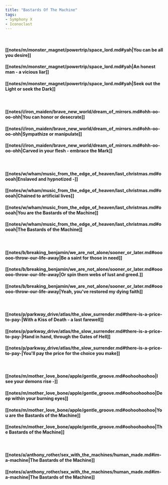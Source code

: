 ```yaml
---
title: "Bastards Of The Machine"
tags:
- Symphony X
- Iconoclast
---
```

&nbsp;
#### [[notes/m/monster_magnet/powertrip/space_lord.md#yah|You can be all you desire]]
#### [[notes/m/monster_magnet/powertrip/space_lord.md#yah|An honest man - a vicious liar]]
#### [[notes/m/monster_magnet/powertrip/space_lord.md#yah|Seek out the Light or seek the Dark]]
&nbsp;
#### [[notes/i/iron_maiden/brave_new_world/dream_of_mirrors.md#ohh-oo-oo-ohh|You can honor or desecrate]]
#### [[notes/i/iron_maiden/brave_new_world/dream_of_mirrors.md#ohh-oo-oo-ohh|Sympathize or manipulate]]
#### [[notes/i/iron_maiden/brave_new_world/dream_of_mirrors.md#ohh-oo-oo-ohh|Carved in your flesh - embrace the Mark]]
&nbsp;
#### [[notes/w/wham/music_from_the_edge_of_heaven/last_christmas.md#oooah|Enslaved and hypnotized -]]
#### [[notes/w/wham/music_from_the_edge_of_heaven/last_christmas.md#oooah|Chained to artificial lives]]
#### [[notes/w/wham/music_from_the_edge_of_heaven/last_christmas.md#oooah|You are the Bastards of the Machine]]
#### [[notes/w/wham/music_from_the_edge_of_heaven/last_christmas.md#oooah|The Bastards of the Machine]]
&nbsp;
#### [[notes/b/breaking_benjamin/we_are_not_alone/sooner_or_later.md#oooooo-throw-our-life-away|Be a saint for those in need]]
#### [[notes/b/breaking_benjamin/we_are_not_alone/sooner_or_later.md#oooooo-throw-our-life-away|Or spin them webs of lust and greed.]]
#### [[notes/b/breaking_benjamin/we_are_not_alone/sooner_or_later.md#oooooo-throw-our-life-away|Yeah, you've restored my dying faith]]
&nbsp;
#### [[notes/p/parkway_drive/atlas/the_slow_surrender.md#there-is-a-price-to-pay-|With a Kiss of Death - a last farewell]]
#### [[notes/p/parkway_drive/atlas/the_slow_surrender.md#there-is-a-price-to-pay-|Hand in hand, through the Gates of Hell]]
#### [[notes/p/parkway_drive/atlas/the_slow_surrender.md#there-is-a-price-to-pay-|You'll pay the price for the choice you make]]
&nbsp;
#### [[notes/m/mother_love_bone/apple/gentle_groove.md#oohoohoohoo|I see your demons rise -]]
#### [[notes/m/mother_love_bone/apple/gentle_groove.md#oohoohoohoo|Deep within your burning eyes]]
#### [[notes/m/mother_love_bone/apple/gentle_groove.md#oohoohoohoo|You are the Bastards of the Machine]]
#### [[notes/m/mother_love_bone/apple/gentle_groove.md#oohoohoohoo|The Bastards of the Machine]]
&nbsp;
#### [[notes/a/anthony_rother/sex_with_the_machines/human_made.md#im-a-machine|The Bastards of the Machine]]
#### [[notes/a/anthony_rother/sex_with_the_machines/human_made.md#im-a-machine|The Bastards of the Machine]]

